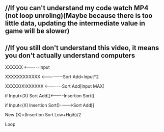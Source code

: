 //If you can't understand my code watch MP4 (not loop unroling)(Maybe because there is too little data, updating the intermediate value in game will be slower)
-------------------
//If you still don't understand this video, it means you don't actually understand computers
-----

XXXXXX <-----Input

XXXXXXXXXXXX <--------Sort Add=Input*2

XXXXX(X)XXXXXX <------Sort Add[Input MAX]

if Input>(X) Sort Add[]<----Insertion Sort() 

if Input<(X) Insertion Sort()---->Sort Add[] 

New (X)=(Insertion Sort Low+Hgih)/2

Loop

